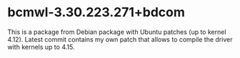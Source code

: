 # bcmwl-3.30.223.271+bdcom

This is a package from Debian package with Ubuntu patches (up to kernel 4.12).
Latest commit contains my own patch that allows to compile the driver with
kernels up to 4.15.
